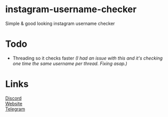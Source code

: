 # instagram-username-checker
 Simple & good looking instagram username checker
# Todo
 - Threading so it checks faster *(I had an issue with this and it's checking one time the same username per thread. Fixing asap.)*
# Links
[Discord](https://discord.gg/kws)<br />
[Website](https://kwayservices.top)<br />
[Telegram](https://t.me/kwaytv)<br />
